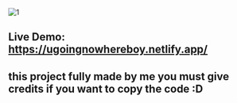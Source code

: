 ![1](https://user-images.githubusercontent.com/103299832/196545491-d26772ee-b05e-46ae-a7eb-e4ea9765a607.gif)

## Live Demo: https://ugoingnowhereboy.netlify.app/

## this project fully made by me you must give credits if you want to copy the code :D

